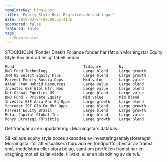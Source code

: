 ```yaml
---
templateKey: blog-post
title: 'Equity Style Box: Registrerade ändringar'
date: 2019-03-04T09:06:52.414Z
sponsored: false
featured: false
tags:
  - Morningstar
---
```

STOCKHOLM (Fonder Direkt) Följande fonder har fått sin Morningstar Equity Style Box ändrad enligt tabell nedan:

```
Fond                               Tidigare        Ny          
DNB Fund Technology                Large blend     Large growth
JPM US Select Equity Plus          Large blend     Large growth
Parvest Equity Russia Opps         Mid value       Large value 
AXAWF Fram Hybrid Resources        Large value     Large blend 
Investec GSF Glbl Ntrl Res         Large value     Large blend 
Uni-Global Equities US             Large blend     Large value 
DNB Fund - Private Equity          Mid value       Mid blend   
Investec GSF Asia Pac Eq Opps      Large growth    Large blend 
Schroder ISF Glb Em Mkt Opps       Large blend     Large growth
Parvest Equity Brazil              Large blend     Large growth
Polar Capital Global Ins           Large blend     Large value 
Monyx Strategi Försiktig           Large growth    Large blend 
```
Det framgår av en uppdatering i Morningstars databas.

Så kallade equity style boxes skapades av investeringsanalysföretaget Morningstar för att visualisera huruvida en fondportfölj består av främst små, medelstora eller stora bolag, samt om portföljen främst har en dragning mot så kallat värde, tillväxt, eller en blandning av de två.
